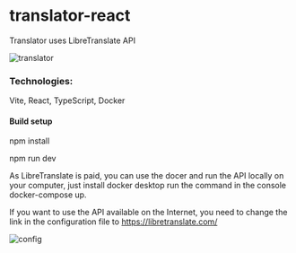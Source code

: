 # translator-react

Translator uses LibreTranslate API

![translator](https://user-images.githubusercontent.com/98091205/178945959-77c5a773-7cb5-43cc-8faa-9e6c330b891b.jpg)

<h3>Technologies:</h3> Vite, React, TypeScript, Docker

<h4>Build setup</h4>

npm install

npm run dev

As LibreTranslate is paid, you can use the docer and run the API locally on your computer, just install docker desktop 
run the command in the console docker-compose up.

If you want to use the API available on the Internet, you need to change the link in the configuration file to https://libretranslate.com/

![config](https://user-images.githubusercontent.com/98091205/178948344-223950d3-ed19-40e7-b397-b5a292575cf6.jpg)
